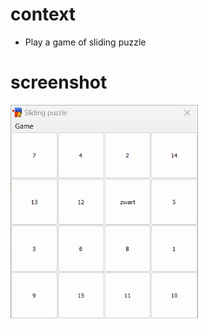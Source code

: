 # context
- Play a game of sliding puzzle

# screenshot
[<img src="screenshot.png" width="300"/>](doc/screenshot.png)

